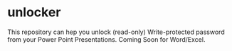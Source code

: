 # unlocker
This repository can hep you unlock (read-only) Write-protected password from your Power Point Presentations. 
Coming Soon for Word/Excel.